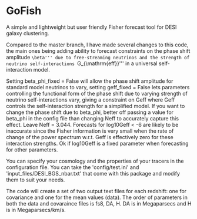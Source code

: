 # GoFish
A simple and lightweight but user friendly Fisher forecast tool for DESI galaxy clustering. 

Compared to the master branch, I have made several changes to this code, the main ones being adding ability to forecast constraints on the phase shift amplitude ```\beta''' due to free-streaming neutrinos and the strength of neutrino self-interactions ```G_{\mathrm{eff}}''' in a universal self-interaction model. 


Setting beta_phi_fixed = False will allow the phase shift amplitude for standard model neutrinos to vary, setting geff_fixed = False lets parameters controlling the functional form of the phase shift due to varying strength of neutrino self-interactions vary, giving a constraint on Geff where Geff controls the self-interaction strength for a simplified model.
If you want to change the phase shift due to beta_phi, better off passing a value for beta_phi in the config file than changing Neff to accurately capture this effect. Leave Neff = 3.044.
Forecasts for log10Geff < -6 are likely to be inaccurate since the Fisher information is very small when the rate of change of the power spectrum w.r.t. Geff is effectively zero for these interaction strengths.
Ok if log10Geff is a fixed parameter when forecasting for other parameters.

You can specify your cosmology and the properties of your tracers in the configuration file.
You can take the 'config/test.ini' and 'input_files/DESI_BGS_nbar.txt'  that come with this package
and modify them to suit your needs.

The code will create a set of two output text files for each redshift: one for covariance and one for
the mean values (data).
The order of parameters in both the data and covaraince files is fs8, DA, H.
DA is in Megaparsecs and H is in Megaparsecs/km/s.
